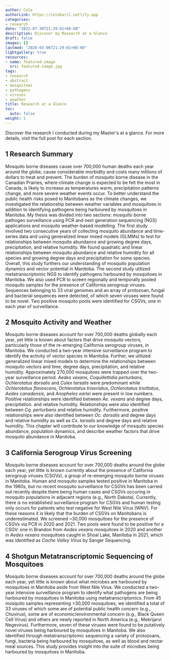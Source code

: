 ```yaml
---
author: Cole
authorLink: https://colebaril.netlify.app
categories:
- research
date: "2022-07-30T21:29:01+08:00"
description: Discover my Research at a Glance 
draft: false
images: []
lastmod: "2020-03-06T21:29:01+08:00"
lightgallery: true
resources:
- name: featured-image
  src: featured-image.jpg
tags:
- research
- abstract
- mosquitoes
- pathogens
- viruses
- weather
title: Research at a Glance
toc:
  auto: false
weight: 1
---
```


Discover the research I conducted during my Master's at a glance. For more details,
visit the full post for each section. 

<!--more-->

## 1 Research Summary

Mosquito borne diseases cause over 700,000 human deaths each year around the globe, cause considerable morbidity and costs many millions of dollars to treat and prevent. The burden of mosquito borne disease in the Canadian Prairies, where climate change is expected to be felt the most in Canada, is likely to increase as temperatures warm, precipitation patterns change, and more severe weather events occur. To better understand the public health risks posed to Manitobans as the climate changes, we investigated the relationship between weather variables and mosquitoes in addition to identifying pathogens being harboured by mosquitoes in Manitoba. My thesis was divided into two sections: mosquito borne pathogen surveillance using PCR and next generation sequencing (NGS) applications and mosquito weather-based modelling. The first study involved two consecutive years of collecting mosquito abundance and time-series data and using generalized linear mixed models (GLMMs) to test for relationships between mosquito abundance and growing degree days, precipitation, and relative humidity. We found quadratic and linear relationships between mosquito abundance and relative humidity for all species and growing degree days and precipitation for some species. Overall, this study furthers our understanding of mosquito population dynamics and vector potential in Manitoba.  The second study utilized metatranscriptomic NGS to identify pathogens harboured by mosquitoes in Manitoba. We also used PCR to screen regionally and temporally pooled mosquito samples for the presence of California serogroup viruses. Sequences belonging to 33 viral genomes and an array of protozoan, fungal and bacterial  sequences were detected, of which seven viruses were found to be novel. Two positive mosquito pools were identified for CSGVs, one in each year of surveillance.  

## 2 Mosquito Activity and Weather

Mosquito borne diseases account for over 700,000 deaths globally each year, yet little is known about factors that drive mosquito vectors, particularly those of the re-emerging California serogroup viruses, in Manitoba. We conducted a two-year intensive surveillance program to identify the activity of vector species in Manitoba. Further, we utilized generalized linear mixed models to determine the relationships between mosquito vectors and time, degree days, precipitation, and relative humidity. Approximately 270,000 mosquitoes were trapped over the two-year surveillance period. *Aedes vexans*, *Coquillettidia perturbans*, *Ochlerotatus dorsalis* and *Culex tarsalis* were predominant while *Ochlerotatus flavescens*, *Ochlerotatus triseriatus*, *Ochlerotatus trivittatus*, *Aedes canadensis*, and *Anopheles earlei* were present in low numbers. Positive relationships were identified between *Ae. vexans* and degree days, precipitation. and relative humidity. Relationships were also identified between *Cq. perturbans* and relative humidity. Furthermore, positive relationships were also identified between *Oc. dorsalis* and degree days and relative humidity as well as *Cx. tarsalis* and degree days and relative humidity. This chapter will contribute to our knowledge of mosquito species abundance, population dynamics, and describe weather factors that drive mosquito abundance in Manitoba. 

## 3 California Serogroup Virus Screening

Mosquito borne diseases account for over 700,000 deaths around the globe each year, yet little is known currently about the presence of California serogroup viruses (CSGVs), a group of re-emerging mosquito borne viruses in Manitoba. Human and mosquito samples tested positive in Manitoba in the 1980s, but no recent mosquito surveillance for CSGVs has been carried out recently despite there being human cases and CSGVs occuring in mosquito populations in adjacent regions (e.g., North Dakota). Currently, there is no established surveillance program for CSGVs and human testing only occurs for patients who test negative for West Nile Virus (WNV). For these reasons it is likely that the burden of CSGVs on Manitobans is underestimated. We screened ~30,000 mosquitoes for the presence of CSGVs via PCR in 2020 and 2021. Two pools were found to be positive for a CSGV: one in Brandon from *Aedes vexans* mosquitoes in 2020 and another in *Aedes vexans* mosquitoes caught in Shoal Lake, Manitoba in 2021, which was identified as *Cache Valley Virus* by Sanger Sequencing.

## 4 Shotgun Metatranscriptomic Sequencing of Mosquitoes 

Mosquito borne diseases account for over 700,000 deaths around the globe each year, yet little is known about what microbes are harboured by mosquitoes in Manitoba aside from West Nile Virus. We conducted a two-year intensive surveillance program to identify what pathogens are being harboured by mosquitoes in Manitoba using metatranscriptomics. From 45 mosquito samples representing >30,000 mosquitoes, we identified a total of 33 viruses of which some are of potential public health concern (e.g., Chuvirus), some are of economic/environmental concern (e.g., Black Queen Cell Virus) and others are newly reported in North America (e.g., Mekrijarvi Negevirus). Furthermore, seven of these viruses were found to be putatively novel viruses being harboured by mosquitoes in Manitoba. We also identified through metatranscriptomic sequencing a variety of protozoans, fungi, bacteria being harboured by mosquitoes, as well as blood and nectar meal sources.  This study provides insight into the suite of microbes being harboured by mosquitoes in Manitoba.  